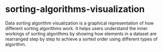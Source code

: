 # sorting-algorithms-visualization
Data sorting algorithm visualization is a graphical representation of how different sorting algorithms work. It helps users understand the inner workings of sorting algorithms by showing how elements in a dataset are rearranged step by step to achieve a sorted order using different types of algorithm.
